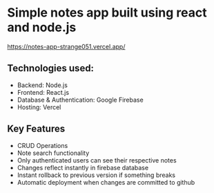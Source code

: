# Simple notes app built using react and node.js

https://notes-app-strange051.vercel.app/

## Technologies used:
- Backend: Node.js
- Frontend: React.js
- Database & Authentication: Google Firebase
- Hosting: Vercel

## Key Features
- CRUD Operations
- Note search functionality
- Only authenticated users can see their respective notes
- Changes reflect instantly in firebase database
- Instant rollback to previous version if something breaks
- Automatic deployment when changes are committed to github

